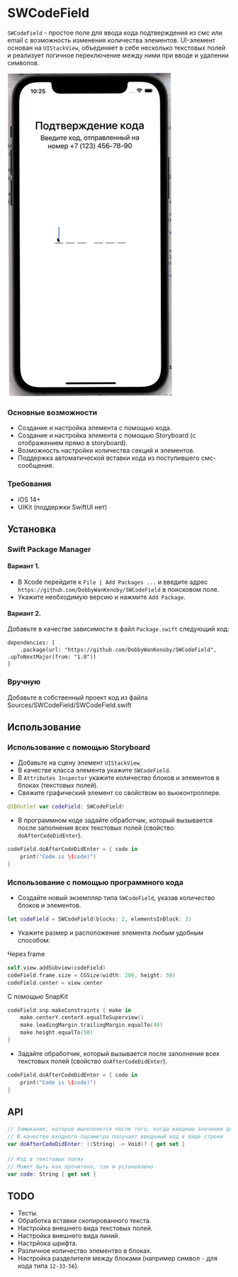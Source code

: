 # SWCodeField

`SWCodeField` - простое поле для ввода кода подтверждения из смс или email с возможность изменения количества элементов. UI-элемент основан на `UIStackView`, объединяет в себе несколько текстовых полей и реализует логичное переключение между ними при вводе и удалении символов.

![Внешний вид элемента](img/Demonstrate.gif)

### Основные возможности

- Создание и настройка элемента с помощью кода.
- Создание и настройка элемента с помощью Storyboard (с отображением прямо в storyboard).
- Возможность настройки количества секций и элементов.
- Поддержка автоматической вставки кода из поступившего смс-сообщения.

### Требования

- iOS 14+
- UIKit (поддержки SwiftUI нет)

## Установка

### Swift Package Manager

#### Вариант 1.

- В Xcode перейдите к `File | Add Packages ...` и введите адрес `https://github.com/DobbyWanKenoby/SWCodeField` в поисковом поле.
- Укажите необходимую версию и нажмите `Add Package`.

#### Вариант 2.

Добавьте в качестве зависимости в файл `Package.swift` следующий код:

```
dependencies: [
    .package(url: "https://github.com/DobbyWanKenoby/SWCodeField", .upToNextMajor(from: "1.0"))
]
```

### Вручную

Добавьте в собственный проект код из файла Sources/SWCodeField/SWCodeField.swift

## Использование

### Использование с помощью Storyboard

- Добавьте на сцену элемент `UIStackView`.
- В качестве класса элемента укажите `SWCodeField`.
- В `Attributes Inspector` укажите количество блоков и элементов в блоках (текстовых полей).
- Свяжите графический элемент со свойством во вьюконтроллере.

```swift
@IBOutlet var codeField: SWCodeField!
```

- В программном коде задайте обработчик, который вызывается после заполнения всех текстовых полей (свойство `doAfterCodeDidEnter`).

```swift
codeField.doAfterCodeDidEnter = { code in
    print("Code is \(code)")
}
```

 ### Использование с помощью программного кода
 
- Создайте новый экземпляр типа `SWCodeField`, указав количество блоков и элементов.
 
```swift
let codeField = SWCodeField(blocks: 2, elementsInBlock: 3)
```
 
 - Укажите размер и расположение элемента любым удобным способом:
 
 Через frame
```swift
self.view.addSubview(codeField)
codeField.frame.size = CGSize(width: 200, height: 50)
codeField.center = view.center
```

С помощью SnapKit
```swift
codeField.snp.makeConstraints { make in
    make.centerY.centerX.equalToSuperview()
    make.leadingMargin.trailingMargin.equalTo(40)
    make.height.equalTo(50)
}
```
 
 - Задайте обработчик, который вызывается после заполнения всех текстовых полей (свойство `doAfterCodeDidEnter`).
 
```swift
codeField.doAfterCodeDidEnter = { code in
    print("Code is \(code)")
}
```

## API

```swift
// Замыкание, которое выполняется после того, когда введены значения для всех полей
// В качестве входного параметра получает введнный код в виде строки
var doAfterCodeDidEnter: ((String) -> Void)? { get set }

// Код в текстовых полях
// Может быть как прочитано, так и установлено
var code: String { get set }
```
 
## TODO

- Тесты.
- Обработка вставки скопированного текста.
- Настройка внешнего вида текстовых полей.
- Настройка внешнего вида линий.
- Настрйока шрифта.
- Различное количество элементво в блоках.
- Настройка разделителя между блоками (например символ `-` для кода типа `12-33-56`).
